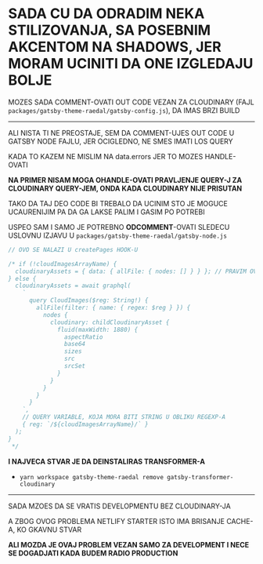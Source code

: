 # SADA CU DA ODRADIM NEKA STILIZOVANJA, SA POSEBNIM AKCENTOM NA SHADOWS, JER MORAM UCINITI DA ONE IZGLEDAJU BOLJE

MOZES SADA COMMENT-OVATI OUT CODE VEZAN ZA CLOUDINARY (FAJL `packages/gatsby-theme-raedal/gatsby-config.js`), DA IMAS BRZI BUILD

***

ALI NISTA TI NE PREOSTAJE, SEM DA COMMENT-UJES OUT CODE U GATSBY NODE FAJLU, JER OCIGLEDNO, NE SMES IMATI LOS QUERY

KADA TO KAZEM NE MISLIM NA data.errors JER TO MOZES HANDLE-OVATI

**NA PRIMER NISAM MOGA OHANDLE-OVATI PRAVLJENJE QUERY-J ZA CLOUDINARY QUERY-JEM, ONDA KADA CLOUDINARY NIJE PRISUTAN**

TAKO DA TAJ DEO CODE BI TREBALO DA UCINIM STO JE MOGUCE UCAURENIJIM PA DA GA LAKSE PALIM I GASIM PO POTREBI

USPEO SAM I SAMO JE POTREBNO **ODCOMMENT**-OVATI SLEDECU USLOVNU IZJAVU U `packages/gatsby-theme-raedal/gatsby-node.js`

```js
// OVO SE NALAZI U createPages HOOK-U

/* if (!cloudImagesArrayName) {
  cloudinaryAssets = { data: { allFile: { nodes: [] } } }; // PRAVIM OVAKVU STRUKTURU, JER CE MI BITI LAKSE DA ISKORITIM VREDNOST
} else {
  cloudinaryAssets = await graphql(
    `
      query CloudImages($reg: String!) {
        allFile(filter: { name: { regex: $reg } }) {
          nodes {
            cloudinary: childCloudinaryAsset {
              fluid(maxWidth: 1880) {
                aspectRatio
                base64
                sizes
                src
                srcSet
              }
            }
          }
        }
      }
    `,
    // QUERY VARIABLE, KOJA MORA BITI STRING U OBLIKU REGEXP-A
    { reg: `/${cloudImagesArrayName}/` }
  );
}
 */

```

**I NAJVECA STVAR JE DA DEINSTALIRAS TRANSFORMER-A**

- `yarn workspace gatsby-theme-raedal remove gatsby-transformer-cloudinary`

***

SADA MZOES DA SE VRATIS DEVELOPMENTU BEZ CLOUDINARY-JA

A ZBOG OVOG PROBLEMA NETLIFY STARTER ISTO IMA BRISANJE CACHE-A, KO GKAVNU STVAR

**ALI MOZDA JE OVAJ PROBLEM VEZAN SAMO ZA DEVELOPMENT I NECE SE DOGADJATI KADA BUDEM RADIO PRODUCTION**

